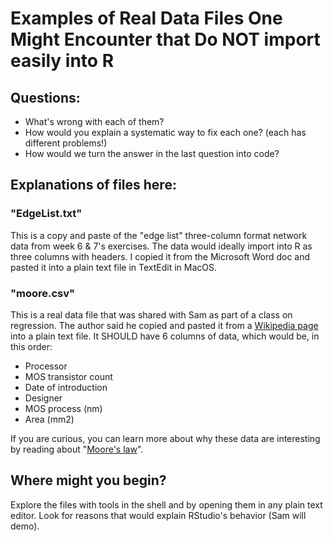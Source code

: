 # Examples of Real Data Files One Might Encounter that Do NOT import easily into R

## Questions:
+  What's wrong with each of them?
+  How would you explain a systematic way to fix each one? (each has different problems!)
+  How would we turn the answer in the last question into code?

## Explanations of files here:

### "EdgeList.txt"
This is a copy and paste of the "edge list" three-column format network data from week 6 & 7's exercises.  The data would ideally import into R as three columns with headers.  I copied it from the Microsoft Word doc and pasted it into a plain text file in TextEdit in MacOS.

### "moore.csv"
This is a real data file that was shared with Sam as part of a class on regression. The author said he copied and pasted it from a [Wikipedia page][mooresource] into a plain text file.  It SHOULD have 6 columns of data, which would be, in this order:
+ Processor
+ MOS transistor count
+ Date of introduction
+ Designer
+ MOS process (nm)
+ Area (mm2)

If you are curious, you can learn more about why these data are interesting by reading about "[Moore's law][mooreslaw]".

## Where might you begin?
Explore the files with tools in the shell and by opening them in any plain text editor.  Look for reasons that would explain RStudio's behavior (Sam will demo).




[mooresource]: https://en.wikipedia.org/wiki/Transistor_count
[mooreslaw]: https://en.wikipedia.org/wiki/Moore's_law
